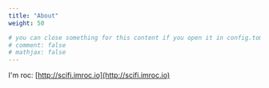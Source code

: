 ```yaml
---
title: "About"
weight: 50

# you can close something for this content if you open it in config.toml.
# comment: false
# mathjax: false
---
```


I'm roc: [http://scifi.imroc.io](http://scifi.imroc.io)
